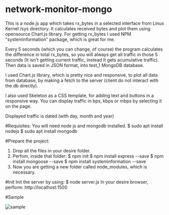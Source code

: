 # network-monitor-mongo
This is a node.js app which takes rx_bytes in a selected interface from Linux Kernel /sys directory. It calculates received bytes and plot them using opensource Chart.js library.
For getting rx_bytes I used NPM "systeminformation" package, which is great for me.

Every 5 seconds (which you can change, of course) the program calculates the difference in total rx_bytes, so you will always get all traffic in those 5 seconds (It isn't getting current traffic, instead It gets acumulative traffic). Then data is saved in JSON format, into test_1 MongoDB database.

I used Chart.js library, which is pretty nice and responsive, to plot all data from database, by making a fetch to the server (client do not interact with the db directly).

I also used Skeleton as a CSS template, for adding text and buttons in a responsive way.
You can display traffic in bps, kbps or mbps by selecting it on the page.

Displayed traffic is dated (with day, month and year)


#Requisites:
You will need node js and mongodb installed.
$ sudo apt install nodejs
$ sudo apt install mongodb

#Prepare the project:
1. Drop all the files in your desire folder.
2. Perfom, inside that folder:
$ npm init
$ npm install express --save
$ npm install mongoose --save
$ npm install systeminformation --save
3. Now you are getting a new folder called node_modules, which is necessary.

#Init
Init the server by using: 
$ node server.js
In your desire browser, perform: http://localhost:1500

#Sample

![sample](https://user-images.githubusercontent.com/47746423/82758116-05cd3080-9dbb-11ea-964e-65f602ac7ac0.jpeg)
